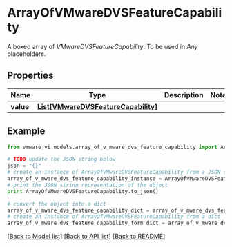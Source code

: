 # ArrayOfVMwareDVSFeatureCapability

A boxed array of *VMwareDVSFeatureCapability*. To be used in *Any* placeholders. 

## Properties
Name | Type | Description | Notes
------------ | ------------- | ------------- | -------------
**value** | [**List[VMwareDVSFeatureCapability]**](VMwareDVSFeatureCapability.md) |  | 

## Example

```python
from vmware_vi.models.array_of_v_mware_dvs_feature_capability import ArrayOfVMwareDVSFeatureCapability

# TODO update the JSON string below
json = "{}"
# create an instance of ArrayOfVMwareDVSFeatureCapability from a JSON string
array_of_v_mware_dvs_feature_capability_instance = ArrayOfVMwareDVSFeatureCapability.from_json(json)
# print the JSON string representation of the object
print ArrayOfVMwareDVSFeatureCapability.to_json()

# convert the object into a dict
array_of_v_mware_dvs_feature_capability_dict = array_of_v_mware_dvs_feature_capability_instance.to_dict()
# create an instance of ArrayOfVMwareDVSFeatureCapability from a dict
array_of_v_mware_dvs_feature_capability_form_dict = array_of_v_mware_dvs_feature_capability.from_dict(array_of_v_mware_dvs_feature_capability_dict)
```
[[Back to Model list]](../README.md#documentation-for-models) [[Back to API list]](../README.md#documentation-for-api-endpoints) [[Back to README]](../README.md)


